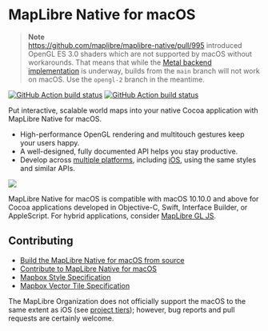 # MapLibre Native for macOS

> **Note**  
> https://github.com/maplibre/maplibre-native/pull/995 introduced OpenGL ES 3.0 shaders which are not supported by macOS without workarounds. That means that while the [Metal backend implementation](https://github.com/maplibre/maplibre-native/blob/main/design-proposals/2022-11-29-metal-port.md) is underway, builds from the `main` branch will not work on macOS. Use the `opengl-2` branch in the meantime.

[![GitHub Action build status](https://github.com/maplibre/maplibre-native/workflows/macos-ci/badge.svg)](https://github.com/maplibre/maplibre-native/actions/workflows/macos-ci.yml) [![GitHub Action build status](https://github.com/maplibre/maplibre-native/workflows/macos-release/badge.svg)](https://github.com/maplibre/maplibre-native/actions/workflows/macos-release.yml)

Put interactive, scalable world maps into your native Cocoa application with MapLibre Native for macOS.

* High-performance OpenGL rendering and multitouch gestures keep your users happy.
* A well-designed, fully documented API helps you stay productive.
* Develop across [multiple platforms](../../README.md), including [iOS](../ios/README.md), using the same styles and similar APIs.

![](docs/img/screenshot.jpg)

MapLibre Native for macOS is compatible with macOS 10.10.0 and above for Cocoa applications developed in Objective-C, Swift, Interface Builder, or AppleScript. For hybrid applications, consider [MapLibre GL JS]([https://github.com/mapbox/mapbox-gl-js/](https://github.com/maplibre/maplibre-gl-js)).

## Contributing

* [Build the MapLibre Native for macOS from source](INSTALL.md)
* [Contribute to MapLibre Native for macOS](CONTRIBUTING.md)
* [Mapbox Style Specification](https://www.mapbox.com/mapbox-gl-style-spec/)
* [Mapbox Vector Tile Specification](https://www.mapbox.com/developers/vector-tiles/)

The MapLibre Organization does not officially support the macOS to the same extent as iOS (see [project tiers](https://github.com/maplibre/maplibre/blob/main/PROJECT_TIERS.md)); however, bug reports and pull requests are certainly welcome.
